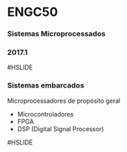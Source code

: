 
# ENGC50

### Sistemas Microprocessados

### 2017.1

#HSLIDE

### Sistemas embarcados

Microprocessadores de propósito geral
- Microcontroladores
- FPGA
- DSP (Digital Signal Processor)

#HSLIDE
